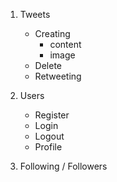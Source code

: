 1. Tweets
    - Creating
        - content
        - image
    - Delete
    - Retweeting

2. Users
    - Register
    - Login
    - Logout
    - Profile

3. Following / Followers